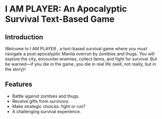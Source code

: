 # **I AM PLAYER: ****An Apo****calyptic Survival Text-Based Game**

## **Introduction**

Welcome to I AM PLAYER , a text-based survival game where you must navigate a post-apocalyptic Manila overrun by zombies and thugs. You will explore the city, encounter enemies, collect items, and fight for survival. But be warned—if you die in the game, you die in real life (well, not really, but in the story)!

## **Features**

- Battle against zombies and thugs.
- Receive gifts from survivors.
- Make strategic choices: fight or run?
- A challenging survival experience.
